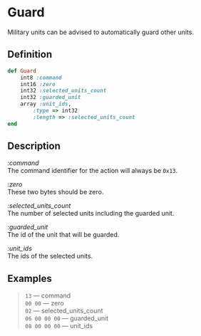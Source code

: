 # Guard

Military units can be advised to automatically guard other units.  

## Definition

```ruby
def Guard
	int8 :command 
	int16 :zero
	int32 :selected_units_count
	int32 :guarded_unit
	array :unit_ids,
		:type => int32
		:length => :selected_units_count
end
```

## Description

*:command*  
The command identifier for the action will always be `0x13`.

*:zero*  
These two bytes should be zero.

*:selected_units_count*  
The number of selected units including the guarded unit.

*:guarded_unit*  
The id of the unit that will be guarded.  

*:unit_ids*  
The ids of the selected units.

## Examples

>`13` &mdash; command  
>`00 00` &mdash; zero  
>`02` &mdash; selected_units_count  
>`06 00 00 00` &mdash; guarded_unit  
>`08 00 00 00` &mdash; unit_ids
